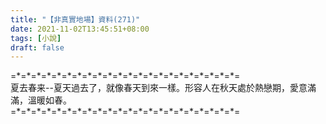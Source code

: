 ```yaml
---
title: "【非真實地場】資料(271)"
date: 2021-11-02T13:45:51+08:00
tags: [小說]
draft: false
---
```


=\*=\*=\*=\*=\*=\*=\*=\*=\*=\*=\*=\*=\*=\*=\*=\*=\*=\*=\*=\*=\*=\*=  
夏去春来--夏天過去了，就像春天到來一樣。形容人在秋天處於熱戀期，愛意滿滿，溫暖如春。      
=\*=\*=\*=\*=\*=\*=\*=\*=\*=\*=\*=\*=\*=\*=\*=\*=\*=\*=\*=\*=\*=\*=  